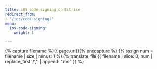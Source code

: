 ```yaml
---
title: iOS code signing on Bitrise
redirect_from:
- "/ios/code-signing/"
menu:
  ios-code-signing:
    weight: 1

---
```

{% capture filename %}{{ page.url}}{% endcapture %}
{% assign num = filename | size | minus: 1 %}
{% translate_file {{ filename | slice: 0, num | replace_first:'/','' | append: ".md" }} %}
